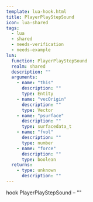 ```yaml
---
template: lua-hook.html
title: PlayerPlayStepSound
icon: lua-shared
tags:
  - lua
  - shared
  - needs-verification
  - needs-example
lua:
  function: PlayerPlayStepSound
  realm: shared
  description: ""
  arguments:
    - name: "this"
      description: ""
      type: Entity
    - name: "vecOrigin"
      description: ""
      type: Vector
    - name: "psurface"
      description: ""
      type: surfacedata_t
    - name: "fvol"
      description: ""
      type: number
    - name: "force"
      description: ""
      type: boolean
  returns:
    - type: unknown
      description: ""
---
```


<div class="lua__search__keywords">
hook PlayerPlayStepSound &#x2013; ""
</div>
